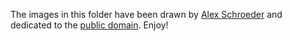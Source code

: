 The images in this folder have been drawn by
[Alex Schroeder](https://alexschroeder.ch/) and dedicated to the
[public domain](LICENSE). Enjoy!

